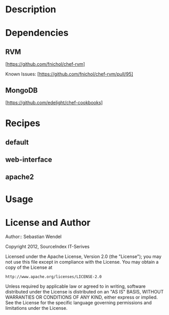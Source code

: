 Description
===========

Dependencies
=======

RVM
-------
[https://github.com/fnichol/chef-rvm]

Known Issues:
[https://github.com/fnichol/chef-rvm/pull/95]

MongoDB
-------
[https://github.com/edelight/chef-cookbooks]

Recipes
=======

default
-------

web-interface
-------------

apache2
-------

Usage
=====

License and Author
==================

Author:: Sebastian Wendel

Copyright 2012, SourceIndex IT-Serives

Licensed under the Apache License, Version 2.0 (the "License");
you may not use this file except in compliance with the License.
You may obtain a copy of the License at

    http://www.apache.org/licenses/LICENSE-2.0

Unless required by applicable law or agreed to in writing, software
distributed under the License is distributed on an "AS IS" BASIS,
WITHOUT WARRANTIES OR CONDITIONS OF ANY KIND, either express or implied.
See the License for the specific language governing permissions and
limitations under the License.

